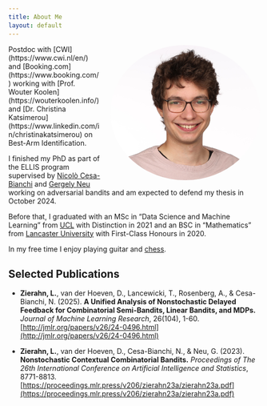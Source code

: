 ```yaml
---
title: About Me
layout: default
---
```


<img style="float: right; width: 300px; border-radius: 50%; margin-left: 20px;" src="/assets/img/profile_cut.jpg">

<div markdown="1">
Postdoc with [CWI](https://www.cwi.nl/en/) and [Booking.com](https://www.booking.com/) working with [Prof. Wouter Koolen](https://wouterkoolen.info/) and [Dr. Christina Katsimerou](https://www.linkedin.com/in/christinakatsimerou) on Best-Arm Identification.

I finished my PhD as part of the ELLIS program supervised by [Nicolò Cesa-Bianchi](https://cesa-bianchi.di.unimi.it/) and [Gergely Neu](https://cs.bme.hu/~gergo/) working on adversarial bandits and am expected to defend my thesis in October 2024. 

Before that, I graduated with an MSc in “Data Science and Machine Learning” from [UCL](https://www.ucl.ac.uk/) with Distinction in 2021 and an BSC in “Mathematics” from [Lancaster University](https://www.lancaster.ac.uk/) with First-Class Honours in 2020.

In my free time I enjoy playing guitar and [chess](https://lichess.org/@/YasoKuhl).

## Selected Publications

*   **Zierahn, L.**, van der Hoeven, D., Lancewicki, T., Rosenberg, A., & Cesa-Bianchi, N. (2025). **A Unified Analysis of Nonstochastic Delayed Feedback for Combinatorial Semi-Bandits, Linear Bandits, and MDPs.** *Journal of Machine Learning Research*, 26(104), 1-60. [http://jmlr.org/papers/v26/24-0496.html](http://jmlr.org/papers/v26/24-0496.html)

*   **Zierahn, L.**, van der Hoeven, D., Cesa-Bianchi, N., & Neu, G. (2023). **Nonstochastic Contextual Combinatorial Bandits.** *Proceedings of The 26th International Conference on Artificial Intelligence and Statistics*, 8771-8813. [https://proceedings.mlr.press/v206/zierahn23a/zierahn23a.pdf](https://proceedings.mlr.press/v206/zierahn23a/zierahn23a.pdf)


